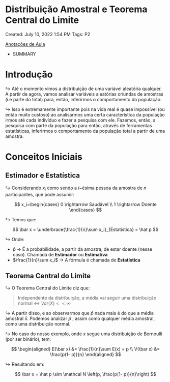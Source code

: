 # Distribuição Amostral e Teorema Central do Limite

Created: July 10, 2022 1:54 PM
Tags: P2

[Anotações de Aula](Distribuic%CC%A7a%CC%83o%20Amostral%20e%20Teorema%20Central%20do%20Limit%208b1bd4911d8b4d4287308d5e20ca60bb/Anotac%CC%A7o%CC%83es%20de%20Aula%20e2250946ab5a405aa3159e1350a24864.md)

- SUMMARY
    
    

# Introdução

$\hookrightarrow$  Até o momento vimos a distribuição de uma variável aleatória qualquer. A partir de agora, vamos analisar variáveis aleatórias oriundas de amostras (i.e parte do total) para, então, inferirmos o comportamento da população.

$\hookrightarrow$  Isso é extremamente importante pois na vida real é quase impossível (ou então muito custoso) ao analisarmos uma certa característica da população irmos até cada indivíduo e fazer a pesquisa com ele. Fazemos, então, a pesquisa com parte da população para então, através de ferramentas estatísticas, inferirmos o comportamento da população total a partir de uma amostra.

# Conceitos Iniciais

## Estimador e Estatística

$\hookrightarrow$  Considerando $x_i$ como sendo a $i-$ésima pessoa da amostra de $n$ participantes, que pode assumir:

$$
x_i=\begin{cases}
0 \rightarrow Saudável \\ 
1 \rightarrow Doente
\end{cases}
$$

$\hookrightarrow$  Temos que:

$$
\bar x = \underbrace{\frac{1}{n}\sum x_i}_{Estatística} = \hat p
$$

$\hookrightarrow$  Onde:

- $\hat p$ → É a probabilidade, a partir da amostra, de estar doente (nesse caso). Chamada de **Estimador** ou **Estimativa**
- $\frac{1}{n}\sum x_i$ → A fórmula é chamada de **Estatística**

## Teorema Central do Limite

$\hookrightarrow$  O Teorema Central do Limite diz que:

> Independente da distribuição, a média vai seguir uma distribuição normal $\iff$ $Var(X) << \infty$
> 

$\hookrightarrow$  A partir disso, e ao observarmos que $\hat p$  nada mais é do que a média amostral $\bar x$. Podemos analizar $\hat p$ , assim como qualquer média amostral, como uma distribuição normal.

$\hookrightarrow$  No caso do nosso exemplo, onde $x$ segue uma distribuição de Bernoulli (por ser binário), tem:

$$
\begin{aligned}
E(\bar x) &= \frac{1}{n}\sum E(x) = p \\ 
V(\bar x) &= \frac{p(1- p)}{n}
\end{aligned}
$$

$\hookrightarrow$  Resultando em:

$$
\bar x = \hat p  \sim \mathcal N \left(p, \frac{p(1-  p)}{n}\right)
$$